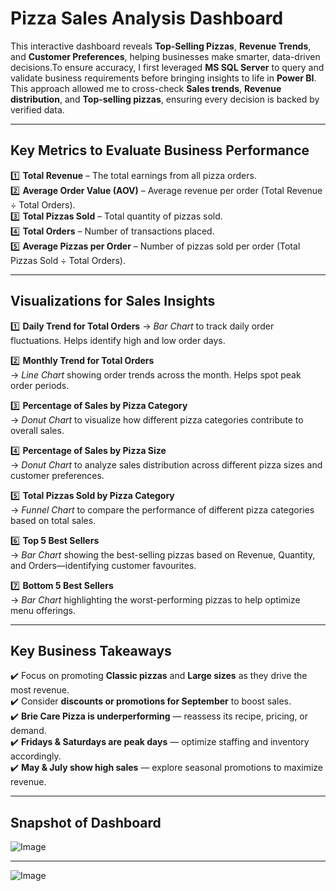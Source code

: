# Pizza Sales Analysis Dashboard 

This interactive dashboard reveals **Top-Selling Pizzas**, **Revenue Trends**, and **Customer Preferences**, helping businesses make smarter, data-driven decisions.To ensure accuracy, I first leveraged **MS SQL Server** to query and validate business requirements before bringing insights to life in **Power BI**. This approach allowed me to cross-check **Sales trends**, **Revenue distribution**, and **Top-selling pizzas**, ensuring every decision is backed by verified data.

---

## Key Metrics to Evaluate Business Performance

1️⃣ **Total Revenue** – The total earnings from all pizza orders.  
2️⃣ **Average Order Value (AOV)** – Average revenue per order (Total Revenue ÷ Total Orders).  
3️⃣ **Total Pizzas Sold** – Total quantity of pizzas sold.  
4️⃣ **Total Orders** – Number of transactions placed.  
5️⃣ **Average Pizzas per Order** – Number of pizzas sold per order (Total Pizzas Sold ÷ Total Orders).

---

## Visualizations for Sales Insights

1️⃣ **Daily Trend for Total Orders** 
→ *Bar Chart* to track daily order fluctuations. Helps identify high and low order days.

2️⃣ **Monthly Trend for Total Orders**   
→ *Line Chart* showing order trends across the month. Helps spot peak order periods.

3️⃣ **Percentage of Sales by Pizza Category**   
→ *Donut Chart* to visualize how different pizza categories contribute to overall sales.

4️⃣ **Percentage of Sales by Pizza Size**   
→ *Donut Chart* to analyze sales distribution across different pizza sizes and customer preferences.

5️⃣ **Total Pizzas Sold by Pizza Category**   
→ *Funnel Chart* to compare the performance of different pizza categories based on total sales.

6️⃣ **Top 5 Best Sellers**   
→ *Bar Chart* showing the best-selling pizzas based on Revenue, Quantity, and Orders—identifying customer favourites.

7️⃣ **Bottom 5 Best Sellers**   
→ *Bar Chart* highlighting the worst-performing pizzas to help optimize menu offerings.

---

## Key Business Takeaways

✔️ Focus on promoting **Classic pizzas** and **Large sizes** as they drive the most revenue.  
✔️ Consider **discounts or promotions for September** to boost sales.  
✔️ **Brie Care Pizza is underperforming** — reassess its recipe, pricing, or demand.  
✔️ **Fridays & Saturdays are peak days** — optimize staffing and inventory accordingly.  
✔️ **May & July show high sales** — explore seasonal promotions to maximize revenue.

---

## Snapshot of Dashboard

![Image](https://github.com/user-attachments/assets/bf8aef44-f4c1-4a6e-b382-50491c274d0e)

---

![Image](https://github.com/user-attachments/assets/064c5488-ac8e-413a-9829-a3561ebb9f57)

